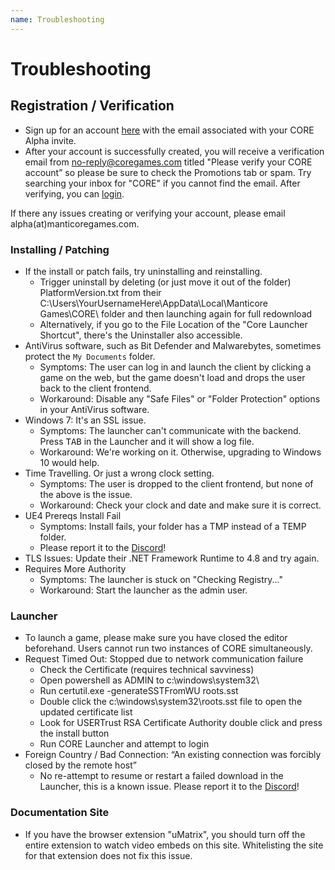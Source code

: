 ```yaml
---
name: Troubleshooting
---
```


# Troubleshooting

## Registration / Verification

- Sign up for an account [here](www.coregames.com/register) with the email associated with your CORE Alpha invite.
- After your account is successfully created, you will receive a verification email from no-reply@coregames.com titled "Please verify your CORE account” so please be sure to check the Promotions tab or spam. Try searching your inbox for "CORE" if you cannot find the email. After verifying, you can [login](https://www.coregames.com/login).

If there any issues creating or verifying your account, please email alpha(at)manticoregames.com.

### Installing / Patching

- If the install or patch fails, try uninstalling and reinstalling.
    - Trigger uninstall by deleting (or just move it out of the folder) PlatformVersion.txt from their C:\Users\YourUsernameHere\AppData\Local\Manticore Games\CORE\ folder and then launching again for full redownload
    - Alternatively, if you go to the File Location of the "Core Launcher Shortcut", there's the Uninstaller also accessible.
- AntiVirus software, such as Bit Defender and Malwarebytes, sometimes protect the `My Documents` folder.
    - Symptoms: The user can log in and launch the client by clicking a game on the web, but the game doesn't load and drops the user back to the client frontend.
    - Workaround: Disable any "Safe Files" or "Folder Protection" options in your AntiVirus software.
- Windows 7: It's an SSL issue.
    - Symptoms: The launcher can't communicate with the backend. Press <kbd>TAB</kbd> in the Launcher and it will show a log file.
    - Workaround: We're working on it. Otherwise, upgrading to Windows 10 would help.
- Time Travelling. Or just a wrong clock setting.
    - Symptoms: The user is dropped to the client frontend, but none of the above is the issue.
    - Workaround: Check your clock and date and make sure it is correct.
- UE4 Prereqs Install Fail
    - Symptoms: Install fails, your folder has a TMP instead of a TEMP folder.
    - Please report it to the [Discord](https://discord.gg/85k8A7V)!
- TLS Issues: Update their .NET Framework Runtime to 4.8 and try again.
- Requires More Authority
    - Symptoms: The launcher is stuck on "Checking Registry..."
    - Workaround: Start the launcher as the admin user.

### Launcher

- To launch a game, please make sure you have closed the editor beforehand. Users cannot run two instances of CORE simultaneously.
- Request Timed Out: Stopped due to network communication failure
    - Check the Certificate (requires technical savviness)
    - Open powershell as ADMIN to c:\windows\system32\
    - Run certutil.exe -generateSSTFromWU roots.sst
    - Double click the c:\windows\system32\roots.sst file to open the updated certificate list
    - Look for USERTrust RSA Certificate Authority double click and press the install button
    - Run CORE Launcher and attempt to login
- Foreign Country / Bad Connection: “An existing connection was forcibly closed by the remote host”
    - No re-attempt to resume or restart a failed download in the Launcher, this is a known issue. Please report it to the [Discord](https://discord.gg/85k8A7V)!


### Documentation Site

- If you have the browser extension "uMatrix", you should turn off the entire extension to watch video embeds on this site. Whitelisting the site for that extension does not fix this issue.
